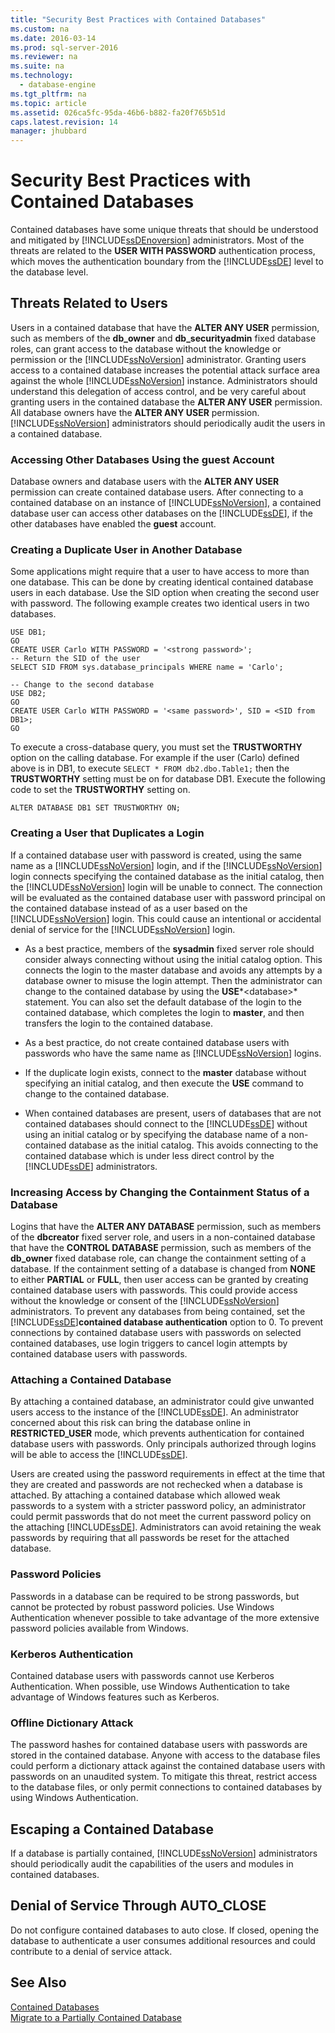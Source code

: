 ```yaml
---
title: "Security Best Practices with Contained Databases"
ms.custom: na
ms.date: 2016-03-14
ms.prod: sql-server-2016
ms.reviewer: na
ms.suite: na
ms.technology: 
  - database-engine
ms.tgt_pltfrm: na
ms.topic: article
ms.assetid: 026ca5fc-95da-46b6-b882-fa20f765b51d
caps.latest.revision: 14
manager: jhubbard
---
```

# Security Best Practices with Contained Databases
Contained databases have some unique threats that should be understood and mitigated by [!INCLUDE[ssDEnoversion](../../Topics/TopicNameContainA/tokens/ssDEnoversion_md.md)] administrators. Most of the threats are related to the **USER WITH PASSWORD** authentication process, which moves the authentication boundary from the [!INCLUDE[ssDE](../../Topics/TopicNameContainA/tokens/ssDE_md.md)] level to the database level.  
  
## Threats Related to Users  
 Users in a contained database that have the **ALTER ANY USER** permission, such as members of the **db_owner** and **db_securityadmin** fixed database roles, can grant access to the database without the knowledge or permission or the [!INCLUDE[ssNoVersion](../../Topics/TopicNameContainA/tokens/ssNoVersion_md.md)] administrator. Granting users access to a contained database increases the potential attack surface area against the whole [!INCLUDE[ssNoVersion](../../Topics/TopicNameContainA/tokens/ssNoVersion_md.md)] instance. Administrators should understand this delegation of access control, and be very careful about granting users in the contained database the **ALTER ANY USER** permission. All database owners have the **ALTER ANY USER** permission. [!INCLUDE[ssNoVersion](../../Topics/TopicNameContainA/tokens/ssNoVersion_md.md)] administrators should periodically audit the users in a contained database.  
  
### Accessing Other Databases Using the guest Account  
 Database owners and database users with the **ALTER ANY USER** permission can create contained database users. After connecting to a contained database on an instance of [!INCLUDE[ssNoVersion](../../Topics/TopicNameContainA/tokens/ssNoVersion_md.md)], a contained database user can access other databases on the [!INCLUDE[ssDE](../../Topics/TopicNameContainA/tokens/ssDE_md.md)], if the other databases have enabled the **guest** account.  
  
### Creating a Duplicate User in Another Database  
 Some applications might require that a user to have access to more than one database. This can be done by creating identical contained database users in each database. Use the SID option when creating the second user with password. The following example creates two identical users in two databases.  
  
```  
USE DB1;  
GO  
CREATE USER Carlo WITH PASSWORD = '<strong password>';   
-- Return the SID of the user  
SELECT SID FROM sys.database_principals WHERE name = 'Carlo';  
  
-- Change to the second database  
USE DB2;  
GO  
CREATE USER Carlo WITH PASSWORD = '<same password>', SID = <SID from DB1>;  
GO  
```  
  
 To execute a cross-database query, you must set the **TRUSTWORTHY** option on the calling database. For example if the user (Carlo) defined above is in DB1, to execute `SELECT * FROM db2.dbo.Table1;` then the **TRUSTWORTHY** setting must be on for database DB1. Execute the following code to set the **TRUSTWORTHY** setting on.  
  
```  
ALTER DATABASE DB1 SET TRUSTWORTHY ON;  
```  
  
### Creating a User that Duplicates a Login  
 If a contained database user with password is created, using the same name as a [!INCLUDE[ssNoVersion](../../Topics/TopicNameContainA/tokens/ssNoVersion_md.md)] login, and if the [!INCLUDE[ssNoVersion](../../Topics/TopicNameContainA/tokens/ssNoVersion_md.md)] login connects specifying the contained database as the initial catalog, then the [!INCLUDE[ssNoVersion](../../Topics/TopicNameContainA/tokens/ssNoVersion_md.md)] login will be unable to connect. The connection will be evaluated as the contained database user with password principal on the contained database instead of as a user based on the [!INCLUDE[ssNoVersion](../../Topics/TopicNameContainA/tokens/ssNoVersion_md.md)] login. This could cause an intentional or accidental denial of service for the [!INCLUDE[ssNoVersion](../../Topics/TopicNameContainA/tokens/ssNoVersion_md.md)] login.  
  
-   As a best practice, members of the **sysadmin** fixed server role should consider always connecting without using the initial catalog option. This connects the login to the master database and avoids any attempts by a database owner to misuse the login attempt. Then the administrator can change to the contained database by using the **USE***<database\>* statement. You can also set the default database of the login to the contained database, which completes the login to **master**, and then transfers the login to the contained database.  
  
-   As a best practice, do not create contained database users with passwords who have the same name as [!INCLUDE[ssNoVersion](../../Topics/TopicNameContainA/tokens/ssNoVersion_md.md)] logins.  
  
-   If the duplicate login exists, connect to the **master** database without specifying an initial catalog, and then execute the **USE** command to change to the contained database.  
  
-   When contained databases are present, users of databases that are not contained databases should connect to the [!INCLUDE[ssDE](../../Topics/TopicNameContainA/tokens/ssDE_md.md)] without using an initial catalog or by specifying the database name of a non-contained database as the initial catalog. This avoids connecting to the contained database which is under less direct control by the [!INCLUDE[ssDE](../../Topics/TopicNameContainA/tokens/ssDE_md.md)] administrators.  
  
### Increasing Access by Changing the Containment Status of a Database  
 Logins that have the **ALTER ANY DATABASE** permission, such as members of the **dbcreator** fixed server role, and users in a non-contained database that have the **CONTROL DATABASE** permission, such as members of the **db_owner** fixed database role, can change the containment setting of a database. If the containment setting of a database is changed from **NONE** to either **PARTIAL** or **FULL**, then user access can be granted by creating contained database users with passwords. This could provide access without the knowledge or consent of the [!INCLUDE[ssNoVersion](../../Topics/TopicNameContainA/tokens/ssNoVersion_md.md)] administrators. To prevent any databases from being contained, set the [!INCLUDE[ssDE](../../Topics/TopicNameContainA/tokens/ssDE_md.md)]**contained database authentication** option to 0. To prevent connections by contained database users with passwords on selected contained databases, use login triggers to cancel login attempts by contained database users with passwords.  
  
### Attaching a Contained Database  
 By attaching a contained database, an administrator could give unwanted users access to the instance of the [!INCLUDE[ssDE](../../Topics/TopicNameContainA/tokens/ssDE_md.md)]. An administrator concerned about this risk can bring the database online in **RESTRICTED_USER** mode, which prevents authentication for contained database users with passwords. Only principals authorized through logins will be able to access the [!INCLUDE[ssDE](../../Topics/TopicNameContainA/tokens/ssDE_md.md)].  
  
 Users are created using the password requirements in effect at the time that they are created and passwords are not rechecked when a database is attached. By attaching a contained database which allowed weak passwords to a system with a stricter password policy, an administrator could permit passwords that do not meet the current password policy on the attaching [!INCLUDE[ssDE](../../Topics/TopicNameContainA/tokens/ssDE_md.md)]. Administrators can avoid retaining the weak passwords by requiring that all passwords be reset for the attached database.  
  
### Password Policies  
 Passwords in a database can be required to be strong passwords, but cannot be protected by robust password policies. Use Windows Authentication whenever possible to take advantage of the more extensive password policies available from Windows.  
  
### Kerberos Authentication  
 Contained database users with passwords cannot use Kerberos Authentication. When possible, use Windows Authentication to take advantage of Windows features such as Kerberos.  
  
### Offline Dictionary Attack  
 The password hashes for contained database users with passwords are stored in the contained database. Anyone with access to the database files could perform a dictionary attack against the contained database users with passwords on an unaudited system. To mitigate this threat, restrict access to the database files, or only permit connections to contained databases by using Windows Authentication.  
  
## Escaping a Contained Database  
 If a database is partially contained, [!INCLUDE[ssNoVersion](../../Topics/TopicNameContainA/tokens/ssNoVersion_md.md)] administrators should periodically audit the capabilities of the users and modules in contained databases.  
  
## Denial of Service Through AUTO_CLOSE  
 Do not configure contained databases to auto close. If closed, opening the database to authenticate a user consumes additional resources and could contribute to a denial of service attack.  
  
## See Also  
 [Contained Databases](../../Topics/TopicNameNotContainA/Contained-Databases.md)   
 [Migrate to a Partially Contained Database](../../Topics/TopicNameContainA/Migrate-to-a-Partially-Contained-Database.md)